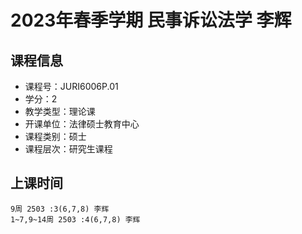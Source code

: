 # 2023年春季学期 民事诉讼法学 李辉






## 课程信息

- 课程号：JURI6006P.01
- 学分：2
- 教学类型：理论课
- 开课单位：法律硕士教育中心
- 课程类别：硕士
- 课程层次：研究生课程

## 上课时间

```
9周 2503 :3(6,7,8) 李辉
1~7,9~14周 2503 :4(6,7,8) 李辉
```

